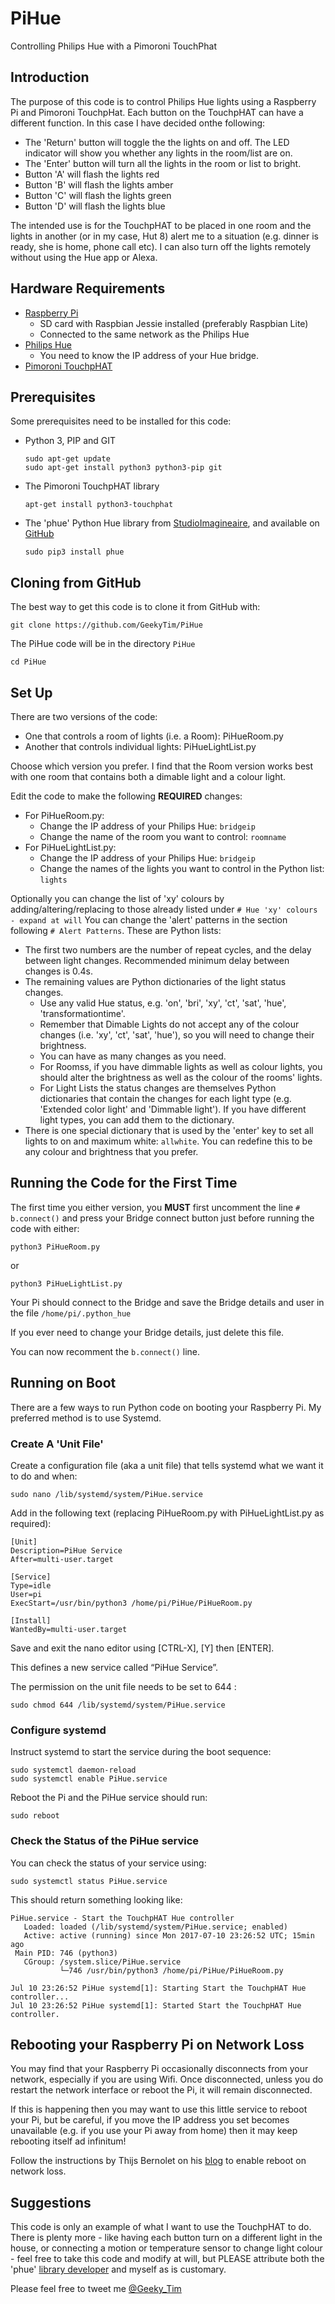# PiHue
Controlling Philips Hue with a Pimoroni TouchPhat

## Introduction
The purpose of this code is to control Philips Hue lights using a Raspberry Pi and Pimoroni TouchpHat. Each button on the TouchpHAT can have a different function.  In this case I have decided onthe following:
* The 'Return' button will toggle the the lights on and off. The LED indicator will show you whether any lights in the room/list are on.
* The 'Enter' button will turn all the lights in the room or list to bright.
* Button 'A' will flash the lights red
* Button 'B' will flash the lights amber
* Button 'C' will flash the lights green
* Button 'D' will flash the lights blue

The intended use is for the TouchpHAT to be placed in one room and the lights in another (or in my case, Hut 8) alert me to a situation (e.g. dinner is ready, she is home, phone call etc).  I can also turn off the lights remotely without using the Hue app or Alexa.

## Hardware Requirements
* [Raspberry Pi](http://raspberrypi.org/)
    * SD card with Raspbian Jessie installed (preferably Raspbian Lite)
    * Connected to the same network as the Philips Hue
* [Philips Hue](http://www2.meethue.com)
    * You need to know the IP address of your Hue bridge.
* [Pimoroni TouchpHAT](https://shop.pimoroni.com/products/touch-phat)

## Prerequisites
Some prerequisites need to be installed for this code:
* Python 3, PIP and GIT

    ```text
    sudo apt-get update
    sudo apt-get install python3 python3-pip git
* The Pimoroni TouchpHAT library
    ```text
    apt-get install python3-touchphat

* The 'phue' Python Hue library from [StudioImagineaire](http://studioimaginaire.com/en/projects/phue/), and available on [GitHub](https://github.com/studioimaginaire/phue)
    ```text
    sudo pip3 install phue

## Cloning from GitHub
The best way to get this code is to clone it from GitHub with:

    git clone https://github.com/GeekyTim/PiHue
    
The PiHue code will be in the directory ``PiHue``

    cd PiHue

## Set Up
There are two versions of the code:
* One that controls a room of lights (i.e. a Room): PiHueRoom.py
* Another that controls individual lights: PiHueLightList.py

Choose which version you prefer. I find that the Room version works best with one room that contains both a dimable light and a colour light.

Edit the code to make the following **REQUIRED** changes:
* For PiHueRoom.py:
    * Change the IP address of your Philips Hue: ``bridgeip``
    * Change the name of the room you want to control: ``roomname``
* For PiHueLightList.py:
    * Change the IP address of your Philips Hue: ``bridgeip``
    * Change the names of the lights you want to control in the Python list: ``lights``

Optionally you can change the list of 'xy' colours by adding/altering/replacing to those already listed under ```# Hue 'xy' colours - expand at will```
You can change the 'alert' patterns in the section following ``# Alert Patterns``. These are Python lists:
* The first two numbers are the number of repeat cycles, and the delay between light changes. Recommended minimum delay between changes is 0.4s.
* The remaining values are Python dictionaries of the light status changes.
    * Use any valid Hue status, e.g. 'on', 'bri', 'xy', 'ct', 'sat', 'hue', 'transformationtime'.
    * Remember that Dimable Lights do not accept any of the colour changes (i.e. 'xy', 'ct', 'sat', 'hue'), so you will need to change their brightness.
    * You can have as many changes as you need.
    * For Roomss, if you have dimmable lights as well as colour lights, you should alter the brightness as well as the colour of the rooms' lights.
    * For Light Lists the status changes are themselves Python dictionaries that contain the changes for each light type (e.g. 'Extended color light'
and 'Dimmable light'). If you have different light types, you can add them to the dictionary.
* There is one special dictionary that is used by the 'enter' key to set all lights to on and maximum white: ``allwhite``. You can redefine this to be any colour and brightness that you prefer.

## Running the Code for the First Time
The first time you either version, you **MUST** first uncomment the line ``# b.connect()`` and press your Bridge connect button just before running the code with either:

    python3 PiHueRoom.py

or

    python3 PiHueLightList.py

Your Pi should connect to the Bridge and save the Bridge details and user in the file ``/home/pi/.python_hue``

If you ever need to change your Bridge details, just delete this file.

You can now recomment the ``b.connect()`` line.

## Running on Boot
There are a few ways to run Python code on booting your Raspberry Pi. My preferred method is to use Systemd.

### Create A 'Unit File'
Create a configuration file (aka a unit file) that tells systemd what we want it to do and when:

    sudo nano /lib/systemd/system/PiHue.service

Add in the following text (replacing PiHueRoom.py with PiHueLightList.py as required):

    [Unit]
    Description=PiHue Service
    After=multi-user.target
    
    [Service]
    Type=idle
    User=pi
    ExecStart=/usr/bin/python3 /home/pi/PiHue/PiHueRoom.py
    
    [Install]
    WantedBy=multi-user.target

Save and exit the nano editor using [CTRL-X], [Y] then [ENTER].

This defines a new service called “PiHue Service”.

The permission on the unit file needs to be set to 644 :

    sudo chmod 644 /lib/systemd/system/PiHue.service

### Configure systemd

Instruct systemd to start the service during the boot sequence:

    sudo systemctl daemon-reload
    sudo systemctl enable PiHue.service

Reboot the Pi and the PiHue service should run:

    sudo reboot

### Check the Status of the PiHue service

You can check the status of your service using:

    sudo systemctl status PiHue.service

This should return something looking like:


    PiHue.service - Start the TouchpHAT Hue controller
       Loaded: loaded (/lib/systemd/system/PiHue.service; enabled)
       Active: active (running) since Mon 2017-07-10 23:26:52 UTC; 15min ago
     Main PID: 746 (python3)
       CGroup: /system.slice/PiHue.service
               └─746 /usr/bin/python3 /home/pi/PiHue/PiHueRoom.py
    
    Jul 10 23:26:52 PiHue systemd[1]: Starting Start the TouchpHAT Hue controller...
    Jul 10 23:26:52 PiHue systemd[1]: Started Start the TouchpHAT Hue controller.

## Rebooting your Raspberry Pi on Network Loss

You may find that your Raspberry Pi occasionally disconnects from your network, especially if you are using Wifi.  Once disconnected, unless you do restart the network interface or reboot the Pi, it will remain disconnected.

If this is happening then you may want to use this little service to reboot your Pi, but be careful, if you move the IP address you set becomes unavailable (e.g. if you use your Pi away from home) then it may keep rebooting itself ad infinitum!

Follow the instructions by Thijs Bernolet on his [blog](http://weworkweplay.com/play/rebooting-the-raspberry-pi-when-it-loses-wireless-connection-wifi/) to enable reboot on network loss.


## Suggestions
This code is only an example of what I want to use the TouchpHAT to do. There is plenty more - like having each button turn on a different light in the house, or connecting a motion or temperature sensor to change light colour - feel free to take this code and modify at will, but PLEASE attribute both the 'phue' [library developer](https://github.com/studioimaginaire/phue) and myself as is customary.

Please feel free to tweet me [@Geeky_Tim](https://twitter.com/Geeky_Tim)
